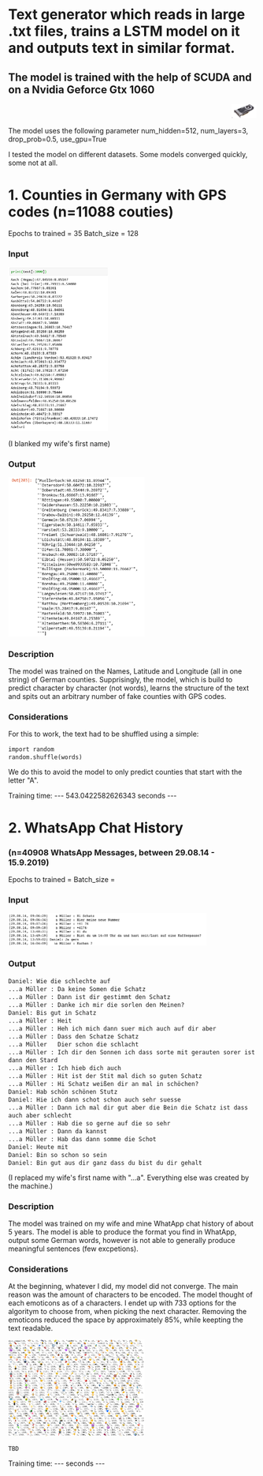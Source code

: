 # Text generator which reads in large .txt files, trains a LSTM model on it and outputs text in similar format.
## The model is trained with the help of SCUDA and on a Nvidia Geforce Gtx 1060
<p align="right">
 <img src="gtx.jpg" width="10% title="Input">
 </p>

The model uses the following parameter
num_hidden=512,
num_layers=3,
drop_prob=0.5,
use_gpu=True

I tested the model on different datasets. Some models converged quickly, some not at all.

# 1. Counties in Germany with GPS codes (n=11088 couties)
Epochs to trained = 35
Batch_size = 128

### Input
<p align="left">
 <img src="Input.PNG" width="40% title="Input">
 </p>
(I blanked my wife's first name)
                                             
 ### Output
 <p align="left">
 <img src="Output.PNG" width="55%" title="Output">
 </p>
 
### Description
The model was trained on the Names, Latitude and Longitude (all in one string) of German counties. 
Supprisingly, the model, which is build to predict character by character (not words), learns the structure of the text and spits out an arbitrary number of fake counties with GPS codes. 

### Considerations
For this to work, the text had to be shuffled using a simple:
```
import random
random.shuffle(words)
```
We do this to avoid the model to only predict counties that start with the letter "A".

Training time: --- 543.0422582626343 seconds ---


# 2. WhatsApp Chat History 
### (n=40908 WhatsApp Messages, between 29.08.14 - 15.9.2019)
Epochs to trained = 
Batch_size = 

### Input
<p align="left">
 <img src="Input_Whatsapp.png" width="80% title="Input">
 </p>
 
 ### Output
```
Daniel: Wie die schlechte auf
...a Müller : Da keine Somen die Schatz 
...a Müller : Dann ist dir gestimmt den Schatz 
...a Müller : Danke ich mir die sorlen den Meinen?
Daniel: Bis gut in Schatz
...a Müller : Heit
...a Müller : Heh ich mich dann suer mich auch auf dir aber
...a Müller : Dass den Schatze Schatz 
...a Müller   Dier schon die schlacht
...a Müller : Ich dir den Sonnen ich dass sorte mit gerauten sorer ist dann den Stard
...a Müller : Ich hieb dich auch
...a Müller : Hit ist der Stit mal dich so guten Schatz
...a Müller : Hi Schatz weißen dir an mal in schöchen?
Daniel: Hab schön schönen Stutz
Daniel: Hie ich dann schot schon auch sehr suesse
...a Müller : Dann ich mal dir gut aber die Bein die Schatz ist dass auch aber schlecht
...a Müller : Hab die so gerne auf die so sehr
...a Müller : Dann da kannst
...a Müller : Hab das dann somme die Schot
Daniel: Heute mit
Daniel: Bin so schon so sein
Daniel: Bin gut aus dir ganz dass du bist du dir gehalt
```
(I replaced my wife's first name with "...a". Everything else was created by the machine.)

### Description
The model was trained on my wife and mine WhatApp chat history of about 5 years. The model is able to produce the format you find in WhatApp, output some German words, however is not able to generally produce meaningful sentences (few excpetions).

### Considerations
At the beginning, whatever I did, my model did not converge. The main reason was the amount of characters to be encoded. The model thought of each emoticons as of a characters. I endet up with 733 options for the algoritym to choose from, when picking the next character. Removing the emoticons reduced the space by approximately 85%, while keepting the text readable.

<p align="left">
 <img src="Encoder_Whatsapp.PNG" width="55%" title="Output">
 </p>

```
TBD
```


Training time: ---  seconds ---


